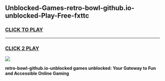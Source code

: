 
## Unblocked-Games-retro-bowl-github.io-unblocked-Play-Free-fxttc
<h3>
<a href="https://premium76.site?title=retro-bowl-github.io-unblocked&ref=23A">CLICK TO PLAY</a></h3>
<hr>

<h3>
<a href="https://premium76.site?title=retro-bowl-github.io-unblocked&ref=23A">CLICK 2 PLAY</a>
  
</h3>

<a href="https://premium76.site?title=retro-bowl-github.io-unblocked&ref=23A"><img src="https://clearcache.store/games.png"></a>


**retro-bowl-github.io-unblocked games unblocked: Your Gateway to Fun and Accessible Online Gaming**
